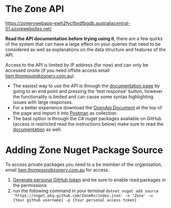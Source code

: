 # The Zone API

https://zonervwebapp-ewh2fvcfbxdfbgdb.australiacentral-01.azurewebsites.net/

**Read the API documentation before trying using it**, there are a few quirks of the system that can have a large effect on your queries that need to be considered as well as explanations on the data structure and features of the API.

Access to the API is limited by IP address (for now) and can only be accessed onsite (if you need offsite access email liam.thompson@zonerv.com.au).

 - The easiest way to use the API is through the [documentation page](https://zonervwebapp-ewh2fvcfbxdfbgdb.australiacentral-01.azurewebsites.net/api-docs/) by going to an end point and pressing the 'test response' button, however the functionality is limited and can cause some syntax highlighting issues with large responses.
 - For a better experience download the [OpenApi Document](https://zonervwebapp-ewh2fvcfbxdfbgdb.australiacentral-01.azurewebsites.net/openapi/v1.json) at the top of the page and import it into [Postman](https://www.postman.com/downloads/) as collection.
 - The best option is through the C# nuget packages available on GitHub (access is restricted read the instructions below) make sure to read the [documentation](https://github.com/ZoneRV/ZoneRV.Client) as well.

# Adding Zone Nuget Package Source

To access private packages you need to a be member of the organisation, email liam.thompson@zonerv.com.au for access.

1. [Generate personal GitHub token](https://docs.github.com/en/authentication/keeping-your-account-and-data-secure/managing-your-personal-access-tokens#creating-a-fine-grained-personal-access-token) and be sure to enable read:packages in the permissions
2. run the following command in your terminal `dotnet nuget add source 'https://nuget.pkg.github.com/ZoneRv/index.json' -n 'Zone' -u  {Your github username} -p {Your personal access token}`
